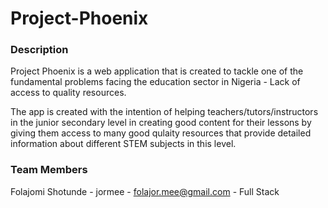 # Project-Phoenix

### Description
Project Phoenix is a web application that is created to tackle one of the fundamental problems facing the education sector in Nigeria - Lack of access to quality resources.

The app is created with the intention of helping teachers/tutors/instructors in the junior secondary level in creating good content for their lessons by giving them access to many good qulaity resources that provide detailed information about different STEM subjects in this level.

### Team Members

Folajomi Shotunde - jormee  - folajor.mee@gmail.com - Full Stack
